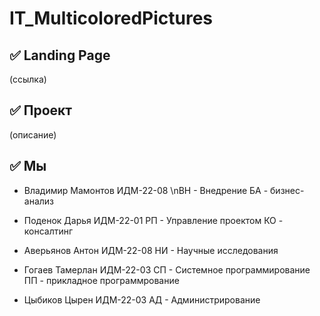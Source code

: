 # IT_MulticoloredPictures

## ✅ Landing Page
(ссылка)

## ✅ Проект
(описание)

## ✅ Мы
  * Владимир Мамонтов ИДМ-22-08
    \nВН - Внедрение
    БА - бизнес-анализ

  * Поденок Дарья ИДМ-22-01
    РП - Управление проектом
    КО - консалтинг

  * Аверьянов Антон ИДМ-22-08
    НИ - Научные исследования

  * Гогаев Тамерлан ИДМ-22-03
    СП - Системное программирование
    ПП - прикладное программрование

  * Цыбиков Цырен ИДМ-22-03
    АД - Администрирование
